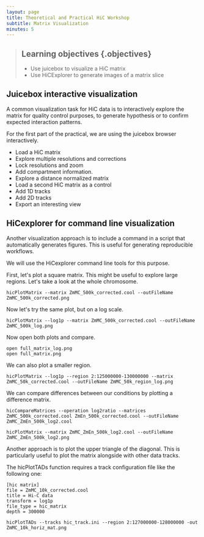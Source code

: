 ```yaml
---
layout: page
title: Theoretical and Practical HiC Workshop
subtitle: Matrix Visualization
minutes: 5
---
```




> ## Learning objectives {.objectives}
> - Use juicebox to visualize a HiC matrix
> - Use HiCExplorer to generate images of a matrix slice 

## Juicebox interactive visualization

A common visualization task for HiC data is to interactively explore the matrix for quality control purposes, to generate hypothesis or to confirm expected interaction patterns. 

For the first part of the practical, we are using the juicebox browser interactively. 

- Load a HiC matrix
- Explore multiple resolutions and corrections
- Lock resolutions and zoom
- Add compartment information.
- Explore a distance normalized matrix 
- Load a second HiC matrix as a control
- Add 1D tracks
- Add 2D tracks
- Export an interesting view

## HiCexplorer for command line visualization

Another visualization approach is to include a command in a script that automatically generates figures. This is useful for generating reproducible workflows.

We will use the HiCexplorer command line tools for this purpose.

First, let's plot a square matrix. This might be useful to explore large regions. 
Let's take a look at the whole chromosome.


~~~ {.bash}
hicPlotMatrix --matrix ZmMC_500k_corrected.cool --outFileName ZmMC_500k_corrected.png

~~~

Now let's try the same plot, but on a log scale. 


~~~ {.bash}
hicPlotMatrix --log1p --matrix ZmMC_500k_corrected.cool --outFileName ZmMC_500k_log.png 

~~~

Now open both plots and compare.


~~~ {.bash}
open full_matrix_log.png
open full_matrix.png
~~~

We can also plot a smaller region.


~~~ {.bash}
hicPlotMatrix --log1p --region 2:125000000-130000000 --matrix ZmMC_50k_corrected.cool --outFileName ZmMC_50k_region_log.png
~~~

We can compare differences between our conditions by plotting a difference matrix. 

~~~ {.bash}
hicCompareMatrices --operation log2ratio --matrices ZmMC_500k_corrected.cool ZmEn_500k_corrected.cool --outFileName ZmMC_ZmEn_500k_log2.cool
~~~


~~~ {.bash}
hicPlotMatrix --matrix ZmMC_ZmEn_500k_log2.cool --outFileName ZmMC_ZmEn_500k_log2.png
~~~


Another approach is to plot the upper triangle of the diagonal. This is particularly useful to plot the matrix alongside with other data tracks. 

The hicPlotTADs function requires a track configuration file like the following one:


~~~ {.bash}
[hic matrix]
file = ZmMC_10k_corrected.cool
title = Hi-C data
transform = log1p
file_type = hic_matrix
depth = 300000

~~~



~~~ {.bash}
hicPlotTADs --tracks hic_track.ini --region 2:127000000-128000000 -out ZmMC_10k_horiz_mat.png
~~~




